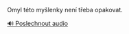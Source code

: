 
Omyl této myšlenky není třeba opakovat.

[🔊 Poslechnout audio](/data/7-paragraphs/audio/chapter_30/para_002-Omyl-tto-mylenky-nen-teba-opakovat.mp3)
